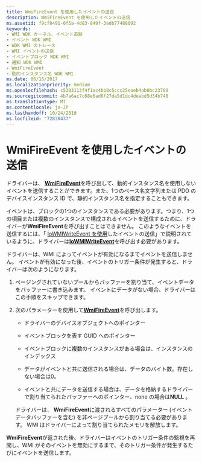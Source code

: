 ```yaml
---
title: WmiFireEvent を使用したイベントの送信
description: WmiFireEvent を使用したイベントの送信
ms.assetid: f9cf8491-0f5a-4d83-849f-3edb77488092
keywords:
- WMI WDK カーネル、イベント追跡
- イベント WDK WMI
- WDK WMI のトレース
- WMI イベントの送信
- イベントブロック WDK WMI
- 通知 WDK WMI
- WmiFireEvent
- 動的インスタンス名 WDK WMI
ms.date: 06/16/2017
ms.localizationpriority: medium
ms.openlocfilehash: c5303113f4f1ac4bb8c5ccc25eaeb4ab8bc23789
ms.sourcegitcommit: 4b7a6ac7c68e6ad6f27da5d1dc4deabd5d34b748
ms.translationtype: MT
ms.contentlocale: ja-JP
ms.lasthandoff: 10/24/2019
ms.locfileid: "72838437"
---
```

# <a name="sending-an-event-with-wmifireevent"></a>WmiFireEvent を使用したイベントの送信





ドライバーは、 [**WmiFireEvent**](https://docs.microsoft.com/windows-hardware/drivers/ddi/wmilib/nf-wmilib-wmifireevent)を呼び出して、動的インスタンス名を使用しないイベントを送信することができます。また、1つのベース名文字列または PDO のデバイスインスタンス ID で、静的インスタンス名を指定することもできます。

イベントは、ブロックの1つのインスタンスである必要があります。つまり、1つの項目または複数のインスタンスで構成されるイベントを送信するために、ドライバーが**WmiFireEvent**を呼び出すことはできません。 このようなイベントを送信するには、「 [IoWMIWriteEvent を使用](sending-an-event-with-iowmiwriteevent.md)したイベントの送信」で説明されているように、ドライバーは[**IoWMIWriteEvent**](https://docs.microsoft.com/windows-hardware/drivers/ddi/wdm/nf-wdm-iowmiwriteevent)を呼び出す必要があります。

ドライバーは、WMI によってイベントが有効になるまでイベントを送信しません。 イベントが有効になった後、イベントのトリガー条件が発生すると、ドライバーは次のようになります。

1.  ページングされていないプールからバッファーを割り当て、イベントデータをバッファーに書き込みます。 イベントにデータがない場合、ドライバーはこの手順をスキップできます。

2.  次のパラメーターを使用して[**WmiFireEvent**](https://docs.microsoft.com/windows-hardware/drivers/ddi/wmilib/nf-wmilib-wmifireevent)を呼び出します。

    -   ドライバーのデバイスオブジェクトへのポインター

    -   イベントブロックを表す GUID へのポインター

    -   イベントブロックに複数のインスタンスがある場合は、インスタンスのインデックス

    -   データがイベントと共に送信される場合は、データのバイト数。存在しない場合は0。

    -   イベントと共にデータを送信する場合は、データを格納するドライバーで割り当てられたバッファーへのポインター、none の場合は**NULL** 。

    ドライバーは、 **WmiFireEvent**に渡されるすべてのパラメーター (イベントデータバッファーを含む) を非ページプールから割り当てる必要があります。 WMI はドライバーによって割り当てられたメモリを解放します。

**WmiFireEvent**が返された後、ドライバーはイベントのトリガー条件の監視を再開し、WMI がそのイベントを無効にするまで、そのトリガー条件が発生するたびにイベントを送信します。

 

 




